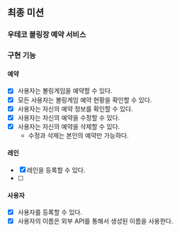 ## 최종 미션

### 우테코 볼링장 예약 서비스

### 구현 기능

#### 예약

- [x] 사용자는 볼링게임을 예약할 수 있다.
- [x] 모든 사용자는 볼링게임 예약 현황을 확인할 수 있다.
- [x] 사용자는 자신의 예약 정보를 확인할 수 있다.
- [x] 사용자는 자신의 예약을 수정할 수 있다.
- [x] 사용자는 자신의 예약을 삭제할 수 있다.
    - 수정과 삭제는 본인의 예약만 가능하다.

#### 레인

- [x] 레인을 등록할 수 있다.
- [ ] 

#### 사용자

- [x] 사용자를 등록할 수 있다.
- [x] 사용자의 이름은 외부 API를 통해서 생성된 이름을 사용한다.
